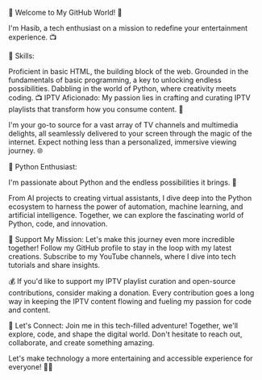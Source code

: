 👋 Welcome to My GitHub World! 🌟

I'm Hasib, a tech enthusiast on a mission to redefine your entertainment experience. 📺

🔧 Skills:

Proficient in basic HTML, the building block of the web.
Grounded in the fundamentals of basic programming, a key to unlocking endless possibilities.
Dabbling in the world of Python, where creativity meets coding.
📺 IPTV Aficionado:
My passion lies in crafting and curating IPTV playlists that transform how you consume content. 🚀

I'm your go-to source for a vast array of TV channels and multimedia delights, all seamlessly delivered to your screen through the magic of the internet. Expect nothing less than a personalized, immersive viewing journey. 🌐

🐍 Python Enthusiast:

I'm passionate about Python and the endless possibilities it brings. 🚀

From AI projects to creating virtual assistants, I dive deep into the Python ecosystem to harness the power of automation, machine learning, and artificial intelligence. Together, we can explore the fascinating world of Python, code, and innovation.

🤝 Support My Mission:
Let's make this journey even more incredible together! Follow my GitHub profile to stay in the loop with my latest creations. Subscribe to my YouTube channels, where I dive into tech tutorials and share insights.

💰 If you'd like to support my IPTV playlist curation and open-source contributions, consider making a donation. Every contribution goes a long way in keeping the IPTV content flowing and fueling my passion for code and content.

🚀 Let's Connect:
Join me in this tech-filled adventure! Together, we'll explore, code, and shape the digital world. Don't hesitate to reach out, collaborate, and create something amazing.

Let's make technology a more entertaining and accessible experience for everyone! 🚀✨

